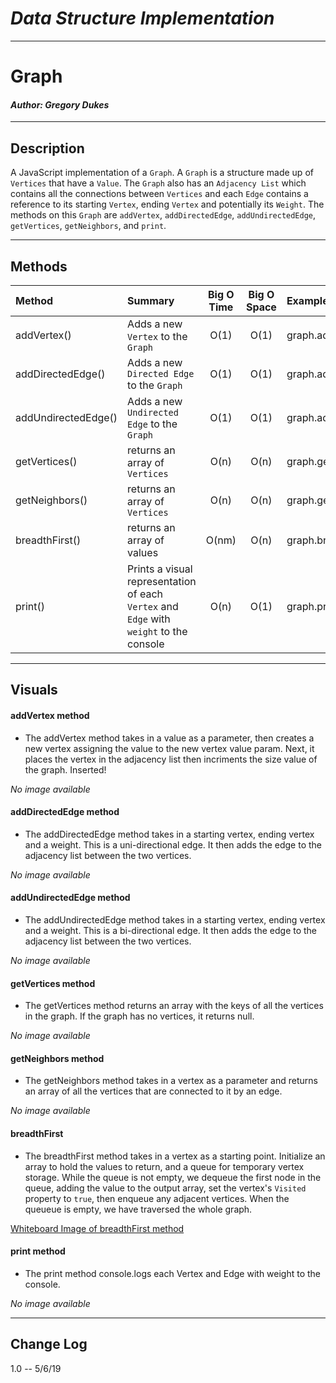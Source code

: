 # ***Data Structure Implementation***
------------------------------

# Graph
#### *Author: Gregory Dukes*

------------------------------

## Description

A JavaScript implementation of a `Graph`. A `Graph` is a structure made up of `Vertices` that have a `Value`. The `Graph` also has an `Adjacency List` which contains all the connections between `Vertices` and each `Edge` contains a reference to its starting `Vertex`, ending `Vertex` and potentially its `Weight`. The methods on this `Graph` are `addVertex`, `addDirectedEdge`, `addUndirectedEdge`, `getVertices`, `getNeighbors`, and `print`.

------------------------------

## Methods

| Method | Summary | Big O Time | Big O Space | Example | 
| :----------- | :----------- | :-------------: | :-------------: | :----------- |
| addVertex() | Adds a new `Vertex` to the `Graph` | O(1) | O(1) | graph.addVertex(99) |
| addDirectedEdge() | Adds a new `Directed Edge` to the `Graph` | O(1) | O(1) | graph.addDirectedEdge(1,2,99) |
| addUndirectedEdge() | Adds a new `Undirected Edge` to the `Graph` | O(1) | O(1) | graph.addUndirectedEdge(1,2,99) |
| getVertices() | returns an array of `Vertices` | O(n) | O(n) | graph.getVertices() |
| getNeighbors() | returns an array of `Vertices` | O(n) | O(n) | graph.getNeighbors(1) |
| breadthFirst() | returns an array of values | O(nm) | O(n) | graph.breadthFirst(1) |
| print() | Prints a visual representation of each `Vertex` and `Edge` with `weight` to the console | O(n) | O(1) | graph.print() |

------------------------------

## Visuals

#### addVertex method
- The addVertex method takes in a value as a parameter, then creates a new vertex assigning the value to the new vertex value param.  Next, it places the vertex in the adjacency list then incriments the size value of the graph. Inserted!

*No image available*
#### addDirectedEdge method
- The addDirectedEdge method takes in a starting vertex, ending vertex and a weight.  This is a uni-directional edge.  It then adds the edge to the adjacency list between the two vertices.

*No image available*
#### addUndirectedEdge method
- The addUndirectedEdge method takes in a starting vertex, ending vertex and a weight.  This is a bi-directional edge.  It then adds the edge to the adjacency list between the two vertices.

*No image available*
#### getVertices method
- The getVertices method returns an array with the keys of all the vertices in the graph. If the graph has no vertices, it returns null.

*No image available*
#### getNeighbors method
- The getNeighbors method takes in a vertex as a parameter and returns an array of all the vertices that are connected to it by an edge.

*No image available*

#### breadthFirst 
- The breadthFirst method takes in a vertex as a starting point. Initialize an array to hold the values to return, and a queue for temporary vertex storage.  While the queue is not empty, we dequeue the first node in the queue, adding the value to the output array, set the vertex's `Visited` property to `true`, then enqueue any adjacent vertices.  When the queueue is empty, we have traversed the whole graph.

[Whiteboard Image of breadthFirst method](../../assets/graph_breadthFirst.jpg)
#### print method
- The print method console.logs each Vertex and Edge with weight to the console.

*No image available*

------------------------------

## Change Log
1.0 -- 5/6/19
